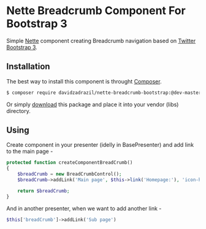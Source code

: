 Nette Breadcrumb Component For Bootstrap 3
===========================================

Simple [Nette](http://nette.org) component creating Breadcrumb navigation based on [Twitter Bootstrap 3](http://getbootstrap.com/).


Installation
------------
The best way to install this component is throught [Composer](http://getcomposer.org/).

```sh
$ composer require davidzadrazil/nette-breadcrumb-bootstrap:@dev-master
```

Or simply [download](https://github.com/DavidZadrazil/nette-breadcrumb-bootstrap/archive/master.zip) this package and place it into your vendor (libs) directory.


Using
-----
Create component in your presenter (idelly in BasePresenter) and add link to the main page -

```php
protected function createComponentBreadCrumb()
{
	$breadCrumb = new BreadCrumbControl();
	$breadCrumb->addLink('Main page', $this->link('Homepage:'), 'icon-homepage');

	return $breadCrumb;
}
```

And in another presenter, when we want to add another link -

```php
$this['breadCrumb']->addLink('Sub page')
```
